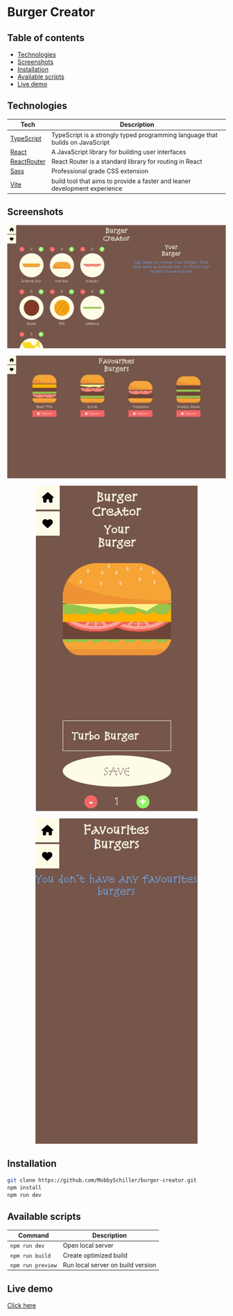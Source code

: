 # Burger Creator

## Table of contents
* [Technologies](#technologies)
* [Screenshots](#screenshots)
* [Installation](#installation)
* [Available scripts](#available-scripts)
* [Live demo](#live-demo)

## Technologies
| Tech                                                    | Description                              |
| ------------------------------------------------------- | ---------------------------------------- |
| [TypeScript](https://www.typescriptlang.org/)                           | TypeScript is a strongly typed programming language that builds on JavaScript   |
| [React](https://reactjs.org/)                           | A JavaScript library for building user interfaces   |
| [ReactRouter](https://reactrouter.com/)                           | React Router is a standard library for routing in React   |
| [Sass](https://sass-lang.com/)                           | Professional grade CSS extension   |
| [Vite](https://vitejs.dev/)                           | build tool that aims to provide a faster and leaner development experience   |


## Screenshots
<p align="center">
    <img src="./screenshots/home-desktop.jpg" alt="homepage on desktop">
</p>
<p align="center">
    <img src="./screenshots/favourites-desktop.jpg" alt="favoutires page on desktop">
</p>

<p align="center">
    <img src="./screenshots/home-mobile.jpg" alt="homepage on mobile">
</p>

<p align="center">
    <img src="./screenshots/favourites-mobile.jpg" alt="favourites page on mobile">
</p>

## Installation

```bash
git clone https://github.com/MobbySchiller/burger-creator.git
npm install
npm run dev
```

## Available scripts
| Command                   | Description                   |
| ------------------------- | ----------------------------- |
| `npm run dev`           | Open local server             |
| `npm run build`           | Create optimized build        |
| `npm run preview`            | Run local server on build version                    |

## Live demo
[Click here](https://mobbyschiller.github.io/burger-creator/)

